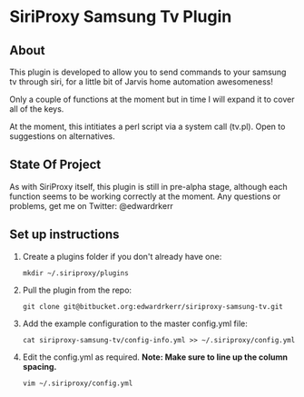 SiriProxy Samsung Tv Plugin
===========================

About
-----
This plugin is developed to allow you to send commands to your samsung tv through siri, for a little bit of Jarvis home automation awesomeness!

Only a couple of functions at the moment but in time I will expand it to cover all of the keys.

At the moment, this intitiates a perl script via a system call (tv.pl). Open to suggestions on alternatives.

State Of Project
----------------
As with SiriProxy itself, this plugin is still in pre-alpha stage, although each function seems to be working correctly at the moment. Any questions or problems, get me on Twitter: @edwardrkerr

Set up instructions
-------------------
1. Create a plugins folder if you don't already have one:

	`mkdir ~/.siriproxy/plugins`

2. Pull the plugin from the repo:

	`git clone git@bitbucket.org:edwardrkerr/siriproxy-samsung-tv.git`

3. Add the example configuration to the master config.yml file:
	
	`cat siriproxy-samsung-tv/config-info.yml >> ~/.siriproxy/config.yml`

4. Edit the config.yml as required.     **Note: Make sure to line up the column spacing.**
	
	`vim ~/.siriproxy/config.yml`
